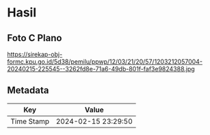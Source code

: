 # Hasil

## Foto C Plano

https://sirekap-obj-formc.kpu.go.id/5d38/pemilu/ppwp/12/03/21/20/57/1203212057004-20240215-225545--3262fd8e-71a6-49db-801f-faf3e9824388.jpg


## Metadata

| Key        | Value               |
| ---------- | ------------------- |
| Time Stamp | 2024-02-15 23:29:50 |



